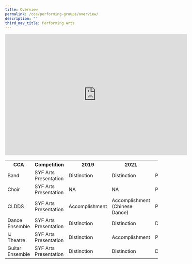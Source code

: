 ```yaml
---
title: Overview
permalink: /cca/performing-groups/overview/
description: ""
third_nav_title: Performing Arts
---
```

<iframe allowfullscreen="true" height="400" width="600" frameborder="0" src="https://docs.google.com/presentation/d/e/2PACX-1vRBebuvucjkcxT826exs2MMjhlkVXwjBLDpWry3RXbaE7wnkx2hwcvtALA4FuVyNg_8k4n7UeP2EYwd/embed?start=true&amp;loop=true&amp;delayms=3000"></iframe>

<table>
	<tbody>
	<tr>
		<th>
			CCA
		</th>
		<th>
			Competition
		</th>
		<th>
			2019
		</th>
		<th>
			2021
		</th>
		<th>
			2023
		</th>
	</tr>
	<tr>
		<td>
			Band
		</td>
		<td>
			SYF Arts Presentation
		</td>
		<td>
			Distinction
		</td>
		<td>
			Distinction
		</td>
		<td>
			Pending
		</td>
	</tr>
	<tr>
		<td>
			Choir
		</td>
		<td>
			SYF Arts Presentation
		</td>
		<td>
			NA
		</td>
		<td>
			NA
		</td>
		<td>
			Pending
		</td>
	</tr>
	<tr>
		<td>
			CLDDS
		</td>
		<td>
			SYF Arts Presentation
		</td>
		<td>
			Accomplishment
		</td>
		<td>
			Accomplishment (Chinese Dance)
		</td>
		<td>
			Pending
		</td>
	</tr>
	<tr>
		<td>
			Dance Ensemble
		</td>
		<td>
			SYF Arts Presentation
		</td>
		<td>
			Distinction
		</td>
		<td>
			Distinction
		</td>
		<td>
			Distinction
		</td>
	</tr>
	<tr>
		<td>
			IJ Theatre
		</td>
		<td>
			SYF Arts Presentation
		</td>
		<td>
			Distinction
		</td>
		<td>
			Accomplishment
		</td>
		<td>
			Pending
		</td>
	</tr>
	<tr>
		<td>
			Guitar Ensemble
		</td>
		<td>
			SYF Arts Presentation
		</td>
		<td>
			Distinction
		</td>
		<td>
			Distinction
		</td>
		<td>
			Distinction
		</td>
	</tr>
	</tbody>
</table>